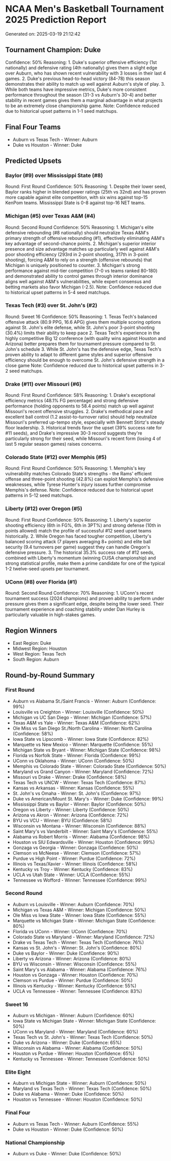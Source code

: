 # NCAA Men's Basketball Tournament 2025 Prediction Report
Generated on: 2025-03-19 21:12:42

## Tournament Champion: Duke
Confidence: 50%
Reasoning: 1. Duke's superior offensive efficiency (1st nationally) and defensive rating (4th nationally) gives them a slight edge over Auburn, who has shown recent vulnerability with 3 losses in their last 4 games.
2. Duke's previous head-to-head victory (84-78) this season demonstrates their ability to match up well against Auburn's style of play.
3. While both teams have impressive metrics, Duke's more consistent performance throughout the season (31-3 vs Auburn's 30-4) and better stability in recent games gives them a marginal advantage in what projects to be an extremely close championship game. Note: Confidence reduced due to historical upset patterns in 1-1 seed matchups.

## Final Four Teams
- Auburn vs Texas Tech - Winner: Auburn
- Duke vs Houston - Winner: Duke

## Predicted Upsets
### Baylor (#9) over Mississippi State (#8)
Round: First Round
Confidence: 50%
Reasoning: 1. Despite their lower seed, Baylor ranks higher in blended power ratings (25th vs 32nd) and has proven more capable against elite competition, with six wins against top-15 KenPom teams. Mississippi State is 0-8 against top-16 NET teams.

### Michigan (#5) over Texas A&M (#4)
Round: Second Round
Confidence: 50%
Reasoning: 1. Michigan's elite defensive rebounding (#8 nationally) should neutralize Texas A&M's primary strength of offensive rebounding (#1), effectively eliminating A&M's key advantage of second-chance points.
2. Michigan's superior interior presence and size advantage matches up particularly well against A&M's poor shooting efficiency (293rd in 2-point shooting, 317th in 3-point shooting), forcing A&M to rely on a strength (offensive rebounds) that Michigan is uniquely positioned to counter.
3. Michigan's strong performance against mid-tier competition (7-0 vs teams ranked 80-180) and demonstrated ability to control games through interior dominance aligns well against A&M's vulnerabilities, while expert consensus and betting markets also favor Michigan (-2.5). Note: Confidence reduced due to historical upset patterns in 5-4 seed matchups.

### Texas Tech (#3) over St. John's (#2)
Round: Sweet 16
Confidence: 50%
Reasoning: 1. Texas Tech's balanced offensive attack (80.9 PPG, 16.6 APG) gives them multiple scoring options against St. John's elite defense, while St. John's poor 3-point shooting (30.4%) limits their ability to keep pace
2. Texas Tech's experience in the highly competitive Big 12 conference (with quality wins against Houston and Arizona) better prepares them for tournament pressure compared to St. John's schedule
3. While St. John's has the defensive edge, Texas Tech's proven ability to adapt to different game styles and superior offensive efficiency should be enough to overcome St. John's defensive strength in a close game Note: Confidence reduced due to historical upset patterns in 3-2 seed matchups.

### Drake (#11) over Missouri (#6)
Round: First Round
Confidence: 58%
Reasoning: 1. Drake's exceptional efficiency metrics (48.1% FG percentage) and strong defensive performance (holding opponents to 58.4 points) match up well against Missouri's recent offensive struggles.
2. Drake's methodical pace and excellent ball control (1.2 assist-to-turnover ratio) should help neutralize Missouri's preferred up-tempo style, especially with Bennett Stirtz's steady floor leadership.
3. Historical trends favor the upset (39% success rate for #11 seeds), and Drake's impressive 30-3 record suggests they're particularly strong for their seed, while Missouri's recent form (losing 4 of last 5 regular season games) raises concerns.

### Colorado State (#12) over Memphis (#5)
Round: First Round
Confidence: 50%
Reasoning: 1. Memphis's key vulnerability matches Colorado State's strengths - the Rams' efficient offense and three-point shooting (42.8%) can exploit Memphis's defensive weaknesses, while Tyrese Hunter's injury issues further compromise Memphis's defense. Note: Confidence reduced due to historical upset patterns in 5-12 seed matchups.

### Liberty (#12) over Oregon (#5)
Round: First Round
Confidence: 50%
Reasoning: 1. Liberty's superior shooting efficiency (6th in FG%, 6th in 3PT%) and strong defense (10th in points allowed) match the profile of successful #12 seed upset teams historically.
2. While Oregon has faced tougher competition, Liberty's balanced scoring attack (7 players averaging 8+ points) and elite ball security (9.4 turnovers per game) suggest they can handle Oregon's defensive pressure.
3. The historical 35.3% success rate of #12 seeds, combined with Liberty's momentum (winning CUSA championship) and strong statistical profile, make them a prime candidate for one of the typical 1-2 twelve-seed upsets per tournament.

### UConn (#8) over Florida (#1)
Round: Second Round
Confidence: 70%
Reasoning: 1. UConn's recent tournament success (2024 champions) and proven ability to perform under pressure gives them a significant edge, despite being the lower seed. Their tournament experience and coaching stability under Dan Hurley is particularly valuable in high-stakes games.

## Region Winners
- East Region: Duke
- Midwest Region: Houston
- West Region: Texas Tech
- South Region: Auburn

## Round-by-Round Summary
### First Round
- Auburn vs Alabama St./Saint Francis - Winner: Auburn (Confidence: 99%)
- Louisville vs Creighton - Winner: Louisville (Confidence: 50%)
- Michigan vs UC San Diego - Winner: Michigan (Confidence: 57%)
- Texas A&M vs Yale - Winner: Texas A&M (Confidence: 62%)
- Ole Miss vs San Diego St./North Carolina - Winner: North Carolina (Confidence: 58%)
- Iowa State vs Lipscomb - Winner: Iowa State (Confidence: 82%)
- Marquette vs New Mexico - Winner: Marquette (Confidence: 55%)
- Michigan State vs Bryant - Winner: Michigan State (Confidence: 98%)
- Florida vs Norfolk State - Winner: Florida (Confidence: 99%)
- UConn vs Oklahoma - Winner: UConn (Confidence: 50%)
- Memphis vs Colorado State - Winner: Colorado State (Confidence: 50%)
- Maryland vs Grand Canyon - Winner: Maryland (Confidence: 72%)
- Missouri vs Drake - Winner: Drake (Confidence: 58%)
- Texas Tech vs UNCW - Winner: Texas Tech (Confidence: 87%)
- Kansas vs Arkansas - Winner: Kansas (Confidence: 55%)
- St. John's vs Omaha - Winner: St. John's (Confidence: 97%)
- Duke vs American/Mount St. Mary's - Winner: Duke (Confidence: 99%)
- Mississippi State vs Baylor - Winner: Baylor (Confidence: 50%)
- Oregon vs Liberty - Winner: Liberty (Confidence: 50%)
- Arizona vs Akron - Winner: Arizona (Confidence: 72%)
- BYU vs VCU - Winner: BYU (Confidence: 58%)
- Wisconsin vs Montana - Winner: Wisconsin (Confidence: 88%)
- Saint Mary's vs Vanderbilt - Winner: Saint Mary's (Confidence: 55%)
- Alabama vs Robert Morris - Winner: Alabama (Confidence: 98%)
- Houston vs SIU Edwardsville - Winner: Houston (Confidence: 99%)
- Gonzaga vs Georgia - Winner: Gonzaga (Confidence: 50%)
- Clemson vs McNeese - Winner: Clemson (Confidence: 57%)
- Purdue vs High Point - Winner: Purdue (Confidence: 72%)
- Illinois vs Texas/Xavier - Winner: Illinois (Confidence: 58%)
- Kentucky vs Troy - Winner: Kentucky (Confidence: 83%)
- UCLA vs Utah State - Winner: UCLA (Confidence: 55%)
- Tennessee vs Wofford - Winner: Tennessee (Confidence: 99%)

### Second Round
- Auburn vs Louisville - Winner: Auburn (Confidence: 70%)
- Michigan vs Texas A&M - Winner: Michigan (Confidence: 50%)
- Ole Miss vs Iowa State - Winner: Iowa State (Confidence: 55%)
- Marquette vs Michigan State - Winner: Michigan State (Confidence: 80%)
- Florida vs UConn - Winner: UConn (Confidence: 70%)
- Colorado State vs Maryland - Winner: Maryland (Confidence: 72%)
- Drake vs Texas Tech - Winner: Texas Tech (Confidence: 76%)
- Kansas vs St. John's - Winner: St. John's (Confidence: 80%)
- Duke vs Baylor - Winner: Duke (Confidence: 90%)
- Liberty vs Arizona - Winner: Arizona (Confidence: 80%)
- BYU vs Wisconsin - Winner: Wisconsin (Confidence: 55%)
- Saint Mary's vs Alabama - Winner: Alabama (Confidence: 76%)
- Houston vs Gonzaga - Winner: Houston (Confidence: 70%)
- Clemson vs Purdue - Winner: Purdue (Confidence: 50%)
- Illinois vs Kentucky - Winner: Kentucky (Confidence: 55%)
- UCLA vs Tennessee - Winner: Tennessee (Confidence: 83%)

### Sweet 16
- Auburn vs Michigan - Winner: Auburn (Confidence: 60%)
- Iowa State vs Michigan State - Winner: Michigan State (Confidence: 50%)
- UConn vs Maryland - Winner: Maryland (Confidence: 60%)
- Texas Tech vs St. John's - Winner: Texas Tech (Confidence: 50%)
- Duke vs Arizona - Winner: Duke (Confidence: 65%)
- Wisconsin vs Alabama - Winner: Alabama (Confidence: 50%)
- Houston vs Purdue - Winner: Houston (Confidence: 65%)
- Kentucky vs Tennessee - Winner: Tennessee (Confidence: 50%)

### Elite Eight
- Auburn vs Michigan State - Winner: Auburn (Confidence: 50%)
- Maryland vs Texas Tech - Winner: Texas Tech (Confidence: 50%)
- Duke vs Alabama - Winner: Duke (Confidence: 50%)
- Houston vs Tennessee - Winner: Houston (Confidence: 50%)

### Final Four
- Auburn vs Texas Tech - Winner: Auburn (Confidence: 55%)
- Duke vs Houston - Winner: Duke (Confidence: 50%)

### National Championship
- Auburn vs Duke - Winner: Duke (Confidence: 50%)
